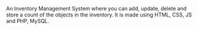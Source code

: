 An Inventory Management System where you can add, update, delete and store a count of the objects in the inventory. It is made using HTML, CSS, JS and PHP, MySQL.
